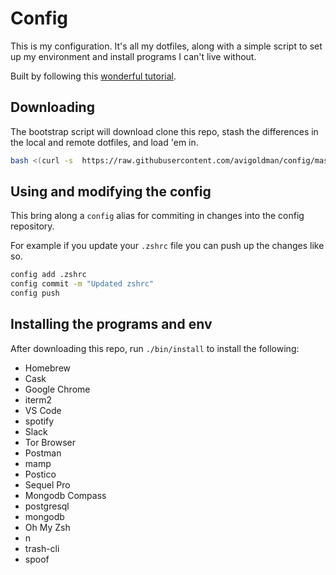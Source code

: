 # Config

This is my configuration. It's all my dotfiles, along with a simple script to set up my environment and install programs I can't live without.

Built by following this [wonderful tutorial](https://developer.atlassian.com/blog/2016/02/best-way-to-store-dotfiles-git-bare-repo/).

## Downloading

The bootstrap script will download clone this repo, stash the differences in the local and remote dotfiles, and load 'em in.

```sh
bash <(curl -s  https://raw.githubusercontent.com/avigoldman/config/master/bin/bootstrap)
```

## Using and modifying the config

This bring along a `config` alias for commiting in changes into the config repository.


For example if you update your `.zshrc` file you can push up the changes like so.

```sh
config add .zshrc
config commit -m "Updated zshrc"
config push
```

## Installing the programs and env

After downloading this repo, run `./bin/install` to install the following:
* Homebrew
* Cask
* Google Chrome
* iterm2
* VS Code
* spotify
* Slack
* Tor Browser
* Postman
* mamp
* Postico
* Sequel Pro
* Mongodb Compass
* postgresql
* mongodb
* Oh My Zsh
* n
* trash-cli
* spoof